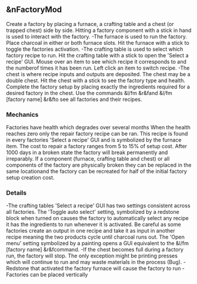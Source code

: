 ## &nFactoryMod

Create a factory by placing a furnace, a crafting table and a chest (or trapped chest) 
side by side. 
Hitting a factory component with a stick in hand is used to interact with the factory.
  -The furnace is used to run the factory. Place charcoal in either or both furnace slots. 
  Hit the furnace with a stick to toggle the factories activation.
  -The crafting table is used to select which factory recipe to run. Hit the crafting table 
  with a stick to open the 'Select a recipe' GUI. Mouse over an item to see which recipe it 
  corresponds to and the numberof times it has been run. Left click an item to switch recipe.
  -The chest is where recipe inputs and outputs are deposited. The chest may be a double 
  chest. Hit the chest with a stick to see the factory type and health.
Complete the factory setup by placing exactly the ingredients required for a desired factory 
in the chest. 
Use the commands &l/fm &r&fand &l/fm [factory name] &r&fto see all factories and their recipes.

### Mechanics
Factories have health which degrades over several months When the health reaches zero only 
the repair factory recipe can be ran. This recipe is found in every factories 'Select a recipe' 
GUI and is symbolized by the furnace item. The cost to repair a factory ranges from 5 to 15% of
setup cost. After 1000 days in a broken state the factory will break permanently and irreparably. 
If a component (furnace, crafting table and chest) or all components of the factory are physically
broken they can be replaced in the same locationand the factory can be recreated for half of the 
initial factory setup creation cost.

### Details
  -The crafting tables 'Select a recipe' GUI has two settings consistent across all factories. 
  The 'Toggle auto select' setting, symbolized by a redstone block when turned on causes the 
  factory to automatically select any recipe it has the ingredients to run whenever it is activated.
  Be careful as some factories create an output in one recipe and take it as input in another recipe 
  meaning the two products cycle until charcoal runs out. The 'Open menu' setting symbolized by a 
  painting opens a GUI equivalent to the &l/fm [factory name] &r&fcommand.
  -If the chest becomes full during a factory run, the factory will stop. The only exception might 
  be printing presses which will continue to run and may waste materials in the process (Bug).
  -Redstone that activated the factory furnace will cause the factory to run
  -Factories can be placed vertically
